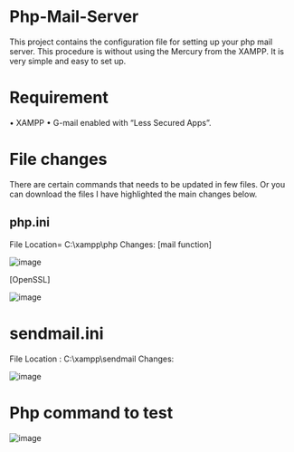 # Php-Mail-Server
This project contains the configuration file for setting up your php mail server. This procedure is without using the Mercury from the XAMPP. It is very simple and easy to set up.
# Requirement
•	XAMPP 
•	G-mail enabled with “Less Secured Apps”.

# File changes
There are certain commands that needs to be updated in few files. Or you can download the files I have highlighted the main changes below.
## php.ini
File Location= C:\xampp\php
Changes:
[mail function]

![image](https://user-images.githubusercontent.com/70001044/113351049-69869980-938e-11eb-8a2b-10e8678666d0.png)

[OpenSSL]

![image](https://user-images.githubusercontent.com/70001044/113351103-7d320000-938e-11eb-8627-2e58da86c4bf.png)


# sendmail.ini
File Location : C:\xampp\sendmail
Changes:

![image](https://user-images.githubusercontent.com/70001044/113351260-b9656080-938e-11eb-8c88-d7f5e39490d3.png)

# Php command to test

![image](https://user-images.githubusercontent.com/70001044/113351479-0b0deb00-938f-11eb-8307-f4044af50299.png)
